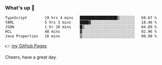 ### What's up 👋

<!--START_SECTION:waka-->

```txt
TypeScript        19 hrs 4 mins   █████████████████▒░░░░░░░   69.67 %
YAML              5 hrs 3 mins    ████▓░░░░░░░░░░░░░░░░░░░░   18.46 %
JSON              1 hr 20 mins    █▒░░░░░░░░░░░░░░░░░░░░░░░   04.89 %
HCL               48 mins         ▓░░░░░░░░░░░░░░░░░░░░░░░░   02.96 %
Java Properties   16 mins         ▒░░░░░░░░░░░░░░░░░░░░░░░░   00.98 %
```

<!--END_SECTION:waka-->

👉 [my GitHub Pages](https://ykzhukian.github.io)

Cheers, have a great day.

